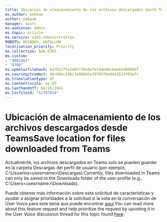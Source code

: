 ```yaml
---
title: Ubicación de almacenamiento de los archivos descargados desde Teams
ms.author: pebaum
author: pebaum
manager: scotv
ms.audience: Admin
ms.topic: article
ms.service: o365-administration
ROBOTS: NOINDEX, NOFOLLOW
localization_priority: Priority
ms.collection: Adm_O365
ms.custom:
- "9002461"
- "4768"
ms.openlocfilehash: b47b127fe2d65738e6e7ef4de98c6ae85d0995bf
ms.sourcegitcommit: 8bc60ec34bc1e40685e3976576e04a2623f63a7c
ms.translationtype: HT
ms.contentlocale: es-ES
ms.lasthandoff: 04/15/2021
ms.locfileid: "51797954"
---
```

# <a name="save-location-for-files-downloaded-from-teams"></a><span data-ttu-id="d4cce-102">Ubicación de almacenamiento de los archivos descargados desde Teams</span><span class="sxs-lookup"><span data-stu-id="d4cce-102">Save location for files downloaded from Teams</span></span>

<span data-ttu-id="d4cce-103">Actualmente, los archivos descargados en Teams solo se pueden guardar en la carpeta Descargas del perfil de usuario (por ejemplo, C:\Usuarios\<usesrname>\Descargas).</span><span class="sxs-lookup"><span data-stu-id="d4cce-103">Currently, files downloaded in Teams can only be saved to the Downloads folder of the user profile (e.g., C:\Users\<usesrname>\Downloads).</span></span>

<span data-ttu-id="d4cce-104">Puede obtener más información sobre esta solicitud de características y ayudar a asignar prioridades a la solicitud si la vota en la conversación de User Voice para este tema que puede encontrar [aquí](https://microsoftteams.uservoice.com/forums/555103-public/suggestions/18693262-have-the-download-function-of-files-allow-you-to-s).</span><span class="sxs-lookup"><span data-stu-id="d4cce-104">You can read more about this feature request and help prioritize the request by upvoting it in the User Voice discussion thread for this topic found [here](https://microsoftteams.uservoice.com/forums/555103-public/suggestions/18693262-have-the-download-function-of-files-allow-you-to-s).</span></span>
